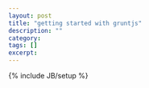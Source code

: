 ```yaml
---
layout: post
title: "getting started with gruntjs"
description: ""
category: 
tags: []
excerpt: 
---
```

{% include JB/setup %}

